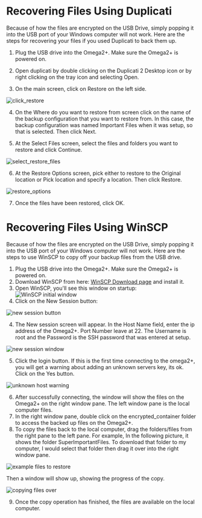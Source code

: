 # Recovering Files Using Duplicati

Because of how the files are encrypted on the USB Drive, simply popping it into the USB port of your Windows computer will not work. Here are the steps for recovering your files if you used Duplicati to back them up.

1. Plug the USB drive into the Omega2+. Make sure the Omega2+ is powered on.

2. Open duplicati by double clicking on the Duplicati 2 Desktop icon or by 
right clicking on the tray icon and selecting Open.

3. On the main screen, click on Restore on the left side.

![click_restore](../pictures/click_restore.png)

4. On the Where do you want to restore from screen click on the name of the backup configuration that you want to restore from.
In this case, the backup configuration was named Important Files when it was setup, so that is selected.
Then click Next.

5. At the Select Files screen, select the files and folders you want to restore and click Continue.

![select_restore_files](../pictures/select_restore_files.png)

6. At the Restore Options screen, pick either to restore to the Original location or Pick location and specify a location.
Then click Restore.

![restore_options](../pictures/restore_options.png)

7. Once the files have been restored, click OK.


# Recovering Files Using WinSCP

Because of how the files are encrypted on the USB Drive, simply popping it into the USB port of your Windows computer will not work. Here are the steps to use WinSCP to copy off your backup files from the USB drive.

  1. Plug the USB drive into the Omega2+. Make sure the Omega2+ is powered on.
  2. Download WinSCP from here: [WinSCP Download page](https://winscp.net/eng/download.php) and install it.
  3. Open WinSCP, you'll see this window on startup:
  ![WinSCP initial window](../pictures/winscp_startup.png)
  3. Click on the New Session button:

  ![new session button](../pictures/new_session_button.png)
  
  4. The New session screen will appear. In the Host Name field, enter the ip address of the Omega2+. Port Number leave at 22. The Username is root and the Password is the SSH password that was entered at setup.
  
  ![new session window](../pictures/new_session.png)
  
  5. Click the login button. If this is the first time connecting to the omega2+, you will get a warning about adding an unknown servers key, its ok. Click on the Yes button.
  
  ![unknown host warning](../pictures/unknown_host_warning.png)
  
  6. After successfully connecting, the window will show the files on the Omega2+ on the right window pane. The left window pane is the local computer files.
  7. In the right window pane, double click on the encrypted_container folder to access the backed up files on the Omega2+. 
  8. To copy the files back to the local computer, drag the folders/files from the right pane to the left pane. For example, In the following picture, it shows the folder SuperImportantFiles. To download that folder to my computer, I would select that folder then drag it over into the right window pane.
  
  ![example files to restore](../pictures/enter_encrypted_container.png)
  
  Then a window will show up, showing the progress of the copy.
  
  ![copying files over](../pictures/copying_files.png)
  
  9. Once the copy operation has finished, the files are available on the local computer.
